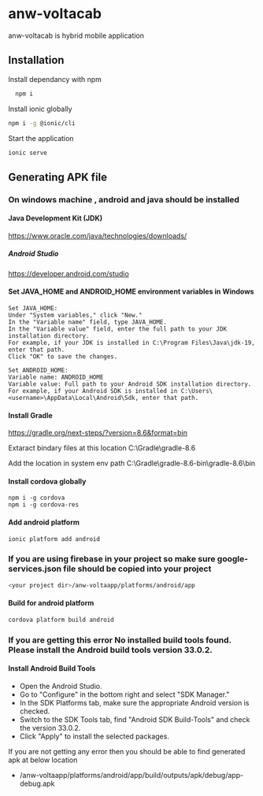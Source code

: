 
# anw-voltacab

anw-voltacab is hybrid mobile application


## Installation

Install dependancy with npm

```bash
  npm i
```
Install ionic globally
``` bash
npm i -g @ionic/cli
```

Start the application
```bash
ionic serve
```
## Generating APK file
### On windows machine , android and java should be installed
#### Java Development Kit (JDK)
  https://www.oracle.com/java/technologies/downloads/
##### Android Studio 
  https://developer.android.com/studio
#### Set JAVA_HOME and ANDROID_HOME environment variables in Windows
```
Set JAVA_HOME:
Under "System variables," click "New."
In the "Variable name" field, type JAVA_HOME.
In the "Variable value" field, enter the full path to your JDK installation directory.
For example, if your JDK is installed in C:\Program Files\Java\jdk-19, enter that path.
Click "OK" to save the changes.

```
```
Set ANDROID_HOME:
Variable name: ANDROID_HOME
Variable value: Full path to your Android SDK installation directory.
For example, if your Android SDK is installed in C:\Users\<username>\AppData\Local\Android\Sdk, enter that path.
```
#### Install Gradle
https://gradle.org/next-steps/?version=8.6&format=bin

Extaract bindary files at this location  C:\Gradle\gradle-8.6

Add the location in system env path C:\Gradle\gradle-8.6-bin\gradle-8.6\bin

#### Install cordova globally
```
npm i -g cordova
npm i -g cordova-res
```
#### Add android platform
```bash
ionic platform add android
```
### If you are using firebase in your project so make sure google-services.json file should be copied into your project 
```bash
<your project dir>/anw-voltaapp/platforms/android/app
```
#### Build for android platform
```bash
cordova platform build android

```
### If you are getting this error No installed build tools found. Please install the Android build tools version 33.0.2.
#### Install Android Build Tools
* Open the Android Studio.
* Go to "Configure" in the bottom right and select "SDK Manager."
* In the SDK Platforms tab, make sure the appropriate Android version is checked.
* Switch to the SDK Tools tab, find "Android SDK Build-Tools" and check the version 33.0.2.
* Click "Apply" to install the selected packages.

If you are not getting any error then you should be able to find generated apk at below location
* <your project dir>/anw-voltaapp/platforms/android/app/build/outputs/apk/debug/app-debug.apk
